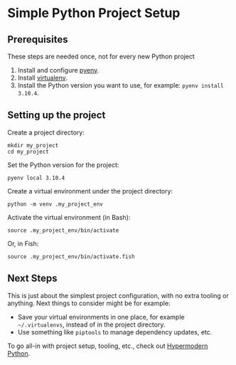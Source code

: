 # Simple Python Project Setup

## Prerequisites

These steps are needed once, not for every new Python project

1. Install and configure [pyenv](https://github.com/pyenv/pyenv).
2. Install [virtualenv](https://pypi.org/project/virtualenv/).
3. Install the Python version you want to use, for example: `pyenv install 3.10.4`.

## Setting up the project

Create a project directory:

```shell
mkdir my_project
cd my_project
```

Set the Python version for the project:

```shell
pyenv local 3.10.4
```

Create a virtual environment under the project directory:

```shell
python -m venv .my_project_env
```

Activate the virtual environment (in Bash):

```shell
source .my_project_env/bin/activate
```

Or, in Fish:

```shell
source .my_project_env/bin/activate.fish
```

## Next Steps

This is just about the simplest project configuration, with no extra tooling or anything. Next things to consider might be for example:

- Save your virtual environments in one place, for example `~/.virtualenvs`, instead of in the project directory.
- Use something like `piptools` to manage dependency updates, etc.

To go all-in with project setup, tooling, etc., check out [Hypermodern Python](https://cjolowicz.github.io/posts/hypermodern-python-01-setup/).